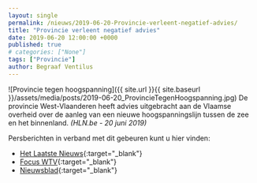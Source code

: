```yaml
---
layout: single
permalink: /nieuws/2019-06-20-Provincie-verleent-negatief-advies/
title: "Provincie verleent negatief advies"
date: 2019-06-20 12:00:00 +0000
published: true
# categories: ["None"]
tags: ["Provincie"]
author: Begraaf Ventilus
---
```

![Provincie tegen hoogspanning]({{ site.url }}{{ site.baseurl }}/assets/media/posts/2019-06-20_ProvincieTegenHoogspanning.jpg)
De provincie West-Vlaanderen heeft advies uitgebracht aan de Vlaamse overheid over de aanleg van een nieuwe hoogspanningslijn tussen de zee en het binnenland. *(HLN.be - 20 juni 2019)*

Persberichten in verband met dit gebeuren kunt u hier vinden:
- [Het Laatste Nieuws](https://www.hln.be/in-de-buurt/zedelgem/provincie-wil-nieuwe-hoogspanningslijn-onder-de-grond~a1e7fce1/){:target="_blank"}
- [Focus WTV](https://www.focus-wtv.be/nieuws/provincie-brengt-advies-uit-over-ventilusproject){:target="_blank"}
- [Nieuwsblad](https://www.nieuwsblad.be/cnt/dmf20190621_04471658){:target="_blank"}